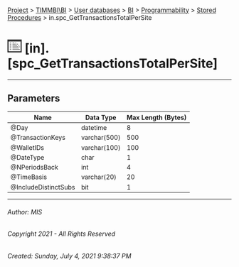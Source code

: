 #### 

[Project](../../../../../index.md) > [TIMMBI\\BI](../../../../index.md) > [User databases](../../../index.md) > [BI](../../index.md) > [Programmability](../index.md) > [Stored Procedures](Stored_Procedures.md) > in.spc_GetTransactionsTotalPerSite

# ![Stored Procedures](../../../../../Images/StoredProcedure32.png) [in].[spc_GetTransactionsTotalPerSite]

---

## <a name="#parameters"></a>Parameters

| Name | Data Type | Max Length (Bytes) |
|---|---|---|
| @Day | datetime | 8 |
| @TransactionKeys | varchar(500) | 500 |
| @WalletIDs | varchar(100) | 100 |
| @DateType | char | 1 |
| @NPeriodsBack | int | 4 |
| @TimeBasis | varchar(20) | 20 |
| @IncludeDistinctSubs | bit | 1 |


---

###### Author:  MIS

###### Copyright 2021 - All Rights Reserved

###### Created: Sunday, July 4, 2021 9:38:37 PM

